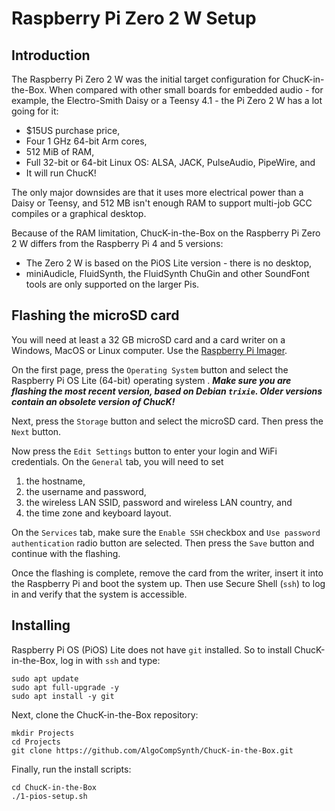 # Raspberry Pi Zero 2 W Setup

## Introduction

The Raspberry Pi Zero 2 W was the initial target configuration for
ChucK-in-the-Box. When compared with other small boards for
embedded audio - for example, the Electro-Smith Daisy or a Teensy
4.1 - the Pi Zero 2 W has a lot going for it:

- $15US purchase price,
- Four 1 GHz 64-bit Arm cores,
- 512 MiB of RAM,
- Full 32-bit or 64-bit Linux OS: ALSA, JACK, PulseAudio, PipeWire, and
- It will run ChucK!

The only major downsides are that it uses more electrical power
than a Daisy or Teensy, and 512 MB isn't enough RAM to support
multi-job GCC compiles or a graphical desktop.

Because of the RAM limitation, ChucK-in-the-Box on the Raspberry
Pi Zero 2 W differs from the Raspberry Pi 4 and 5 versions:

- The Zero 2 W is based on the PiOS Lite version - there is
no desktop,
- miniAudicle, FluidSynth, the FluidSynth ChuGin and other SoundFont
tools are only supported on the larger Pis.

## Flashing the microSD card

You will need at least a 32 GB microSD card and a card writer
on a Windows, MacOS or Linux computer. Use the
[Raspberry Pi Imager](https://www.raspberrypi.com/software/).

On the first page, press the `Operating System` button and
select the Raspberry Pi OS Lite (64-bit) operating system .
***Make sure you are flashing the most recent version, based
on Debian `trixie`. Older versions contain an obsolete version
of ChucK!*** 

Next, press the `Storage` button and select the microSD
card. Then press the `Next` button.

Now press the `Edit Settings` button to enter your login and
WiFi credentials. On the `General` tab, you will need to set

1. the hostname,
2. the username and password,
3. the wireless LAN SSID, password and wireless LAN country, and
4. the time zone and keyboard layout.

On the `Services` tab, make sure the `Enable SSH` checkbox and
`Use password authentication` radio button are selected. Then
press the `Save` button and continue with the flashing.

Once the flashing is complete, remove the card from the writer, insert
it into the Raspberry Pi and boot the system up. Then use Secure Shell
(`ssh`) to log in and verify that the system is accessible.

## Installing

Raspberry Pi OS (PiOS) Lite does not have `git` installed. So to
install ChucK-in-the-Box, log in with `ssh` and type:

```
sudo apt update
sudo apt full-upgrade -y
sudo apt install -y git
```

Next, clone the ChucK-in-the-Box repository:

```
mkdir Projects
cd Projects
git clone https://github.com/AlgoCompSynth/ChucK-in-the-Box.git
```

Finally, run the install scripts:

```
cd ChucK-in-the-Box
./1-pios-setup.sh
```
